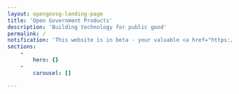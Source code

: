 ```yaml
---
layout: opengovsg-landing-page
title: 'Open Government Products'
description: 'Building technology for public good'
permalink: /
notification: 'This website is in beta - your valuable <a href="https://www.google.com">feedback</a> will help us in improving it.'
sections:
    -
        hero: {}
    -
        carousel: []

---
```


